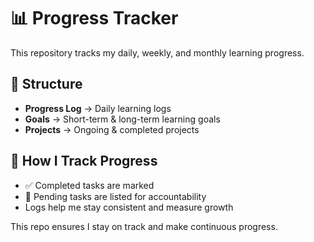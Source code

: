 # 📊 Progress Tracker

This repository tracks my daily, weekly, and monthly learning progress.

## 📂 Structure

- **Progress Log** → Daily learning logs
- **Goals** → Short-term & long-term learning goals
- **Projects** → Ongoing & completed projects

## 📌 How I Track Progress

- ✅ Completed tasks are marked
- 🔲 Pending tasks are listed for accountability
- Logs help me stay consistent and measure growth

This repo ensures I stay on track and make continuous progress.
